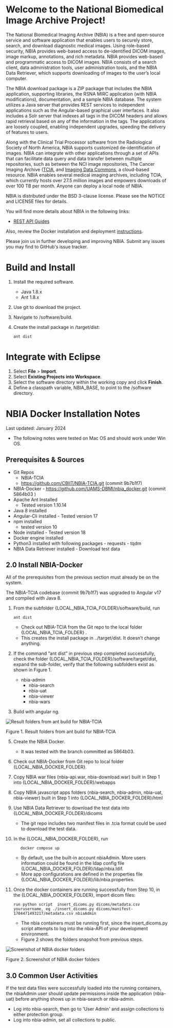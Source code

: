 Welcome to the National Biomedical Image Archive Project!
================================================================

The National Biomedical Imaging Archive (NBIA) is a free and open-source service and software application that enables users to securely store, search, and download diagnostic medical images. Using role-based security, NBIA provides web-based access to de-identified DICOM images, image markup, annotations, and rich metadata. NBIA provides web-based and programmatic access to DICOM images. NBIA consists of a search client, data administration tools, user administration tools, and the NBIA Data Retriever, which supports downloading of images to the user’s local computer.

The NBIA download package is a ZIP package that includes the NBIA application, supporting libraries, the RSNA MIRC application (with NBIA modifications), documentation, and a sample NBIA database. The system utilizes a Java server that provides REST services to independent applications such as the Angular-based graphical user interfaces. It also includes a Solr server that indexes all tags in the DICOM headers and allows rapid retrieval based on any of the information in the tags. The applications are loosely coupled, enabling independent upgrades, speeding the delivery of features to users.

Along with the Clinical Trial Processor software from the Radiological Society of North America, NBIA supports customized de-identification of images. NBIA can integrate with other applications through a set of APIs that can facilitate data query and data transfer between multiple repositories, such as between the NCI image repositories, The Cancer Imaging Archive ([TCIA](https://www.cancerimagingarchive.net/), and [Imaging Data Commons](https://portal.imaging.datacommons.cancer.gov/), a cloud-based resource. NBIA enables several medical imaging archives, including TCIA, which currently hosts over 27.5 million images and empowers downloads of over 100 TB per month. Anyone can deploy a local node of NBIA. 

NBIA is distributed under the BSD 3-clause license. Please see the NOTICE and LICENSE files for details.

You will find more details about NBIA in the following links:
  * [REST API Guides](https://wiki.cancerimagingarchive.net/display/Public/TCIA+Programmatic+Interface+REST+API+Guides)
    
Also, review the Docker installation and deployment [instructions](https://github.com/UAMS-DBMI/nbia_docker/blob/main/README.md).

Please join us in further developing and improving NBIA. Submit any issues you may find to GitHub's issue tracker. 

Build and Install
================================================================
1.	Install the required software.
    * Java 1.8.x
    *	Ant 1.8.x
2.	Use git to download the project.
3.	Navigate to /software/build.
4.	Create the install package in /target/dist:
   
        ant dist
  
Integrate with Eclipse
================================================================
1.	Select **File** > **Import**.
2.	Select **Existing Projects into Workspace**.
3.	Select the software directory within the working copy and click **Finish**.
4.	Define a classpath variable, NBIA_BASE, to point to the /software directory.

NBIA Docker Installation Notes
================================================================

Last updated: January 2024

* The following notes were tested on Mac OS and should work under Win OS.
##	Prerequisites & Sources
   * Git Repos
     - NBIA-TCIA 
     - https://github.com/CBIIT/NBIA-TCIA.git (commit 9b7b1f7)
   *	NBIA-Docker
      - https://github.com/UAMS-DBMI/nbia_docker.git (commit 5864b03 )
   * Apache Ant Installed
      - Tested version 1.10.14
   *	Java 8 installed 
   *	Angular-Cli installed
     - Tested version 17
   * npm installed 
     - tested version 10
   *	Node installed
     - Tested version 18
   *	Docker engine installed
   *	Python3 installed with following packages
 	   - requests
 	   - tqdm
   *	NBIA Data Retriever installed
     - Download test data
## 2.0 Install NBIA-Docker

All of the prerequisites from the previous section must already be on the system.

The NBIA-TCIA codebase (commit 9b7b1f7) was upgraded to Angular v17 and compiled with Java 8.
1. From the subfolder {LOCAL_NBIA_TCIA_FOLDER}/software/build, run
   
       ant dist
   * Check out NBIA-TCIA from the Git repo to the local folder {LOCAL_NBIA_TCIA_FOLDER} .
   * This creates the install package in ../target/dist. It doesn’t change anything.
3. If the command “ant dist” in previous step completed successfully, check the folder {LOCAL_NBIA_TCIA_FOLDER}/software/target/dist, expand the sub-folder, verify that the following subfolders exist as shown in Figure 1.  
     * nbia-admin
 	   * nbia-search
 	   * nbia-uat
 	   * nbia-viewer
 	   * nbia-wars 
4. Build with angular ng.
   
![Result folders from ant build for NBIA-TCIA](https://github.com/CBIIT/NBIA-TCIA/blob/master/images/Figure1ResultFoldersFromAntBuildForNBIA-TCIA.png)

Figure 1. Result folders from ant build for NBIA-TCIA

5.	Create the NBIA Docker.
     * It was tested with the branch committed as 5864b03.
6. Check out NBIA-Docker from Git repo to local folder {LOCAL_NBIA_DOCKER_FOLDER}.
7.	Copy NBIA war files (nbia-api.war, nbia-download.war) built in Step 1 into {LOCAL_NBIA_DOCKER_FOLDER}/webapps
8. Copy NBIA javascript apps folders (nbia-search, nbia-admin, nbia-uat, nbia-viewer) built in Step 1 into {LOCAL_NBIA_DOCKER_FOLDER}/html
9.	Use NBIA Data Retriever to download the test data into {LOCAL_NBIA_DOCKER_FOLDER}/dicoms 
     * The git repo includes two manifest files in .tcia format could be used to download the test data.
6. In the {LOCAL_NBIA_DOCKER_FOLDER}, run  

          docker compose up
      	
   * By default, use the built-in account nbiaAdmin. More users information could be found in the ldap config file {LOCAL_NBIA_DOCKER_FOLDER}/ldap/nbia.ldif. 
   * More app configurations are defined in the properties file {LOCAL_NBIA_DOCKER_FOLDER}/lib/nbia.properties.
7.	Once the docker containers are running successfully from Step 10, in the {LOCAL_NBIA_DOCKER_FOLDER}, import dicom files: 

        run python script  insert_dicoms.py dicoms/metadata.csv yourusername, eg ./insert_dicoms.py dicoms/manifest-1704471493217/metadata.csv nbiaAdmin
     * The nbia containers must be running first, since the insert_dicoms.py script attempts to log into the nbia-API of your development environment.
     * Figure 2 shows the folders snapshot from previous steps.
       
![Screenshot of NBIA docker folders](https://github.com/CBIIT/NBIA-TCIA/blob/master/images/Figure2ScreenshotofNBIADockerFolders.png)

Figure 2. Screenshot of NBIA docker folders

## 3.0 Common User Activities
If the test data files were successfully loaded into the running containers, the nbiaAdmin user should update  permissions inside the application (nbia-uat) before anything shows up in nbia-search or nbia-admin.
  * Log into nbia-search, then go to 'User Admin' and assign collections to either protection group.
  *	Log into nbia-admin, set all collections to public. 
